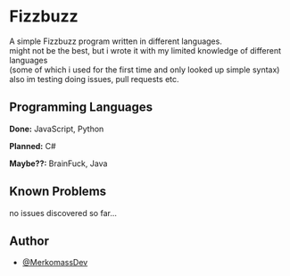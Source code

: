 # Fizzbuzz

A simple Fizzbuzz program written in different languages.   
might not be the best, but i wrote it with my limited knowledge of different languages   
(some of which i used for the first time and only looked up simple syntax)  
also im testing doing issues, pull requests etc.

## Programming Languages

**Done:** JavaScript, Python

**Planned:** C#

**Maybe??:** BrainFuck, Java

## Known Problems

no issues discovered so far...

## Author

- [@MerkomassDev](https://github.com/MerkomassDev)
